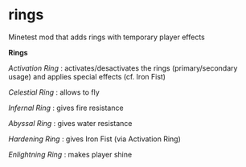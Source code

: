 # rings
Minetest mod that adds rings with temporary player effects

**Rings**

_Activation Ring_ : activates/desactivates the rings (primary/secondary usage) and applies special effects (cf. Iron Fist)

_Celestial Ring_ : allows to fly

_Infernal Ring_ : gives fire resistance

_Abyssal Ring_ : gives water resistance

_Hardening Ring_ : gives Iron Fist (via Activation Ring)

_Enlightning Ring_ : makes player shine
